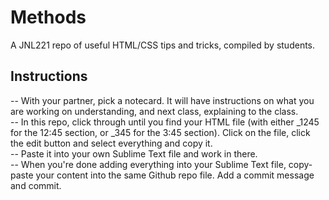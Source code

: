 # Methods
A JNL221 repo of useful HTML/CSS tips and tricks, compiled by students.

## Instructions
-- With your partner, pick a notecard. It will have instructions on what you are working on understanding, and next class, explaining to the class.  
-- In this repo, click through until you find your HTML file (with either _1245 for the 12:45 section, or _345 for the 3:45 section). Click on the file, click the edit button and select everything and copy it.  
-- Paste it into your own Sublime Text file and work in there.  
-- When you're done adding everything into your Sublime Text file, copy-paste your content into the same Github repo file. Add a commit message and commit.  